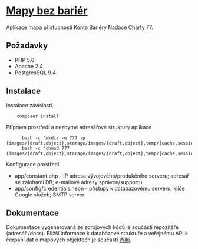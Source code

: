 [Mapy bez bariér](https://mapybezbarier.cz)
==========================================
Aplikace mapa přístupnosti Konta Bariéry Nadace Charty 77.

Požadavky
---------
* PHP 5.6
* Apache 2.4
* PostgresSQL 9.4

Instalace
---------
Instalace závislostí.
```
    composer install
```
Příprava prostředí a nezbytné adresářové struktury aplikace
```
      bash -c "mkdir -m 777 -p {images/{draft,object},storage/images/{draft,object},temp/{cache,session},log/tracy,asset/temp}"
      bash -c "chmod 777 {images/{draft,object},storage/images/{draft,object},temp/{cache,session},log/tracy,asset/temp}"
```
Konfigurace prostředí
* app/constant.php - IP adresa vývojového/produkčního serveru; adresář se zálohami DB; e-mailové adresy správce/supportu
* app/config/credentials.neon - přístupy k databázovému serveru; klíče Google služeb; SMTP server
 
Dokumentace
-----------
Dokumentace vygenerovaná ze zdrojových kódů je součástí repozitáře (adresář /docs).
Bližší informace k databázové struktuře a veřejnému API k čerpání dat o mapových objektech je součástí [Wiki](https://github.com/Mapybezbarier/mapybezbarier/wiki).
